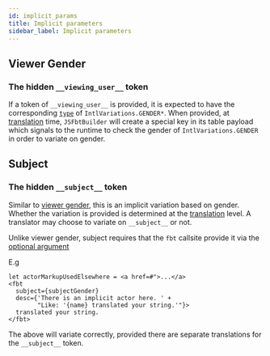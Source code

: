 ```yaml
---
id: implicit_params
title: Implicit parameters
sidebar_label: Implicit parameters
---
```


## Viewer Gender

### The hidden `__viewing_user__` token

If a token of `__viewing_user__` is provided, it is expected to have the
corresponding [`type`](translating) of `IntlVariations.GENDER*`. When
provided, at [translation](translating) time, `JSFbtBuilder` will
create a special key in its table payload which signals to the runtime
to check the gender of `IntlVariations.GENDER` in order to variate on
gender.

## Subject

### The hidden `__subject__` token

Similar to [viewer gender](implicit_params#viewer-gender), this is an
implicit variation based on gender. Whether the variation is provided
is determined at the [translation](translating) level. A translator
may choose to variate on `__subject__` or not.

Unlike viewer gender, subject requires that the `fbt` callsite provide it via the [optional argument](api_intro#optional-attributes)

E.g

```
let actorMarkupUsedElsewhere = <a href=#">...</a>
<fbt
  subject={subjectGender}
  desc={'There is an implicit actor here. ' +
        "Like: '{name} translated your string.'"}>
  translated your string.
</fbt>
```

The above will variate correctly, provided there are separate translations for the `__subject__` token.
